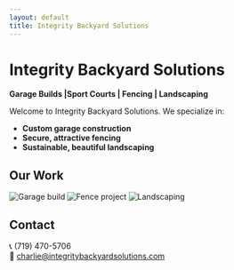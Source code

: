 ```yaml
---
layout: default
title: Integrity Backyard Solutions
---
```


# Integrity Backyard Solutions

**Garage Builds |Sport Courts | Fencing | Landscaping**

Welcome to Integrity Backyard Solutions. We specialize in:

- **Custom garage construction**  
- **Secure, attractive fencing**  
- **Sustainable, beautiful landscaping**  

## Our Work

<div class="gallery">
  <img src="/assets/garage.jpg" alt="Garage build">
  <img src="/assets/fence.jpg"  alt="Fence project">
  <img src="/assets/landscape.jpg" alt="Landscaping">
</div>

## Contact

📞 (719) 470-5706  
📧 charlie@integritybackyardsolutions.com  
